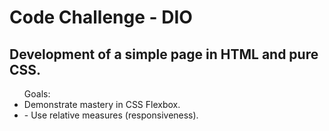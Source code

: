 <h1>Code Challenge - DIO</h1>
<h2>Development of a simple page in HTML and pure CSS.</h2>

<ul>
Goals:
<li>Demonstrate mastery in CSS Flexbox.</li>
<li>- Use relative measures (responsiveness).</li>
</ul>